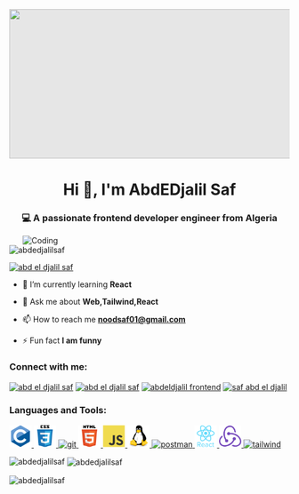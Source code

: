 <img style="display: block;-webkit-user-select: none;margin: auto;cursor: zoom-in;background-color: hsl(0, 0%, 90%);" src="https://camo.githubusercontent.com/775ed67e1d46c9534c3cb9a4694edf0603b1436a7e3e15891d3c327733fc26b6/68747470733a2f2f7777772e61756469656e6365706c616e65742e636f6d2f726f6f742f74656d706c6174652f312f2f696d616765732f7765622d646576656c6f706d656e742e676966" width="878" height="269">
<h1 align="center">Hi 👋, I'm AbdEDjalil Saf</h1>
<h3 align="center">💻 A passionate frontend developer engineer from Algeria</h3>
<img align="right" alt="Coding" width="480" src="https://cdn.dribbble.com/users/1162077/screenshots/3848914/programmer.gif">
<p align="left"> <img src="https://komarev.com/ghpvc/?username=abdedjalilsaf&label=Profile%20views&color=0e75b6&style=flat" alt="abdedjalilsaf" /> </p>

<p align="left"> <a href="https://twitter.com/abd el djalil saf" target="blank"><img src="https://img.shields.io/twitter/follow/abd el djalil saf?logo=twitter&style=for-the-badge" alt="abd el djalil saf" /></a> </p>

- 🌱 I’m currently learning **React**

- 💬 Ask me about **Web,Tailwind,React**

- 📫 How to reach me **noodsaf01@gmail.com**

- ⚡ Fun fact **I am funny**

<h3 align="left">Connect with me:</h3>
<p align="left">
<a href="https://twitter.com/search?q=Abd%20El%20Djalil%20Saf&src=typed_query" target="blank"><img align="center" src="https://raw.githubusercontent.com/rahuldkjain/github-profile-readme-generator/master/src/images/icons/Social/twitter.svg" alt="abd el djalil saf" height="30" width="40" /></a>
<a href="https://www.linkedin.com/search/results/all/?fetchDeterministicClustersOnly=true&heroEntityKey=urn%3Ali%3Afsd_profile%3AACoAAEENphoB2pBtpG0bc5lsYK4cTFGg03xmPn4&keywords=abd%20el%20djalil%20saf&origin=RICH_QUERY_TYPEAHEAD_HISTORY&position=0&searchId=3bcad7e0-edae-4a81-b6ce-80aa5e4e6b1c&sid=*.M&spellCorrectionEnabled=true" target="blank"><img align="center" src="https://raw.githubusercontent.com/rahuldkjain/github-profile-readme-generator/master/src/images/icons/Social/linked-in-alt.svg" alt="abd el djalil saf" height="30" width="40" /></a>
<a href="https://www.facebook.com/nor.fgjhrkbn" target="blank"><img align="center" src="https://raw.githubusercontent.com/rahuldkjain/github-profile-readme-generator/master/src/images/icons/Social/facebook.svg" alt="abdeldjalil frontend" height="30" width="40" /></a>
<a href="https://leetcode.com/abdo2003/" target="blank"><img align="center" src="https://raw.githubusercontent.com/rahuldkjain/github-profile-readme-generator/master/src/images/icons/Social/leet-code.svg" alt="saf abd el djalil" height="30" width="40" /></a>
</p>

<h3 align="left">Languages and Tools:</h3>
<p align="left"> <a href="https://www.cprogramming.com/" target="_blank" rel="noreferrer"> <img src="https://raw.githubusercontent.com/devicons/devicon/master/icons/c/c-original.svg" alt="c" width="40" height="40"/> </a> <a href="https://www.w3schools.com/css/" target="_blank" rel="noreferrer"> <img src="https://raw.githubusercontent.com/devicons/devicon/master/icons/css3/css3-original-wordmark.svg" alt="css3" width="40" height="40"/> </a> <a href="https://git-scm.com/" target="_blank" rel="noreferrer"> <img src="https://www.vectorlogo.zone/logos/git-scm/git-scm-icon.svg" alt="git" width="40" height="40"/> </a> <a href="https://www.w3.org/html/" target="_blank" rel="noreferrer"> <img src="https://raw.githubusercontent.com/devicons/devicon/master/icons/html5/html5-original-wordmark.svg" alt="html5" width="40" height="40"/> </a> <a href="https://developer.mozilla.org/en-US/docs/Web/JavaScript" target="_blank" rel="noreferrer"> <img src="https://raw.githubusercontent.com/devicons/devicon/master/icons/javascript/javascript-original.svg" alt="javascript" width="40" height="40"/> </a> <a href="https://www.linux.org/" target="_blank" rel="noreferrer"> <img src="https://raw.githubusercontent.com/devicons/devicon/master/icons/linux/linux-original.svg" alt="linux" width="40" height="40"/> </a> <a href="https://postman.com" target="_blank" rel="noreferrer"> <img src="https://www.vectorlogo.zone/logos/getpostman/getpostman-icon.svg" alt="postman" width="40" height="40"/> </a> <a href="https://reactjs.org/" target="_blank" rel="noreferrer"> <img src="https://raw.githubusercontent.com/devicons/devicon/master/icons/react/react-original-wordmark.svg" alt="react" width="40" height="40"/> </a> <a href="https://redux.js.org" target="_blank" rel="noreferrer"> <img src="https://raw.githubusercontent.com/devicons/devicon/master/icons/redux/redux-original.svg" alt="redux" width="40" height="40"/> </a> <a href="https://tailwindcss.com/" target="_blank" rel="noreferrer"> <img src="https://www.vectorlogo.zone/logos/tailwindcss/tailwindcss-icon.svg" alt="tailwind" width="40" height="40"/> </a> </p>

<p><img align="left" src="https://github-readme-stats.vercel.app/api/top-langs?username=abdedjalilsaf&show_icons=true&locale=en&layout=compact" alt="abdedjalilsaf" /></p>

<p>&nbsp;<img align="center" src="https://github-readme-stats.vercel.app/api?username=abdedjalilsaf&show_icons=true&locale=en" alt="abdedjalilsaf" /></p>

<p><img align="center" src="https://github-readme-streak-stats.herokuapp.com/?user=abdedjalilsaf&" alt="abdedjalilsaf" /></p>
